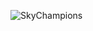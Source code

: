 ![SkyChampions](https://github.com/RodrigoCortes2523/Sky-Champions/assets/160816144/3a7204e9-ce05-404d-8d10-e6e2c376cf54)
